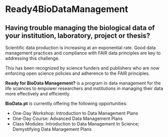 # Ready4BioDataManagement

## Having trouble managing the biological data of your institution, laboratory, project or thesis?

Scientific data production is increasing at an exponential rate. Good data management practices and compliance with FAIR data principles are key to addressing this challenge.

This has been recognized by science funders and publishers who are now enforcing open science policies and adherence to the FAIR principles.

**Ready for BioData Management?** is a program in data management for the life sciences to empower researchers and institutions in managing their data more effectively and efficiently.

**BioData.pt** is currently offering the following opportunities:
- One-Day Workshop: Introduction to Data Management Plans
- One-Day Course: Advanced Data Management Plans
- Class Modules: Introduction to Data Management In Science; Demystifying Data Management Plans
